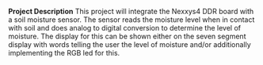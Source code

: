 **Project Description**
This project will integrate the Nexxys4 DDR board with a soil moisture sensor. The sensor reads the moisture level when in contact with soil and does analog to digital conversion to determine the level of moisture. 
The display for this can be shown either on the seven segment display with words telling the user the level of moisture and/or additionally implementing the RGB led for this.
